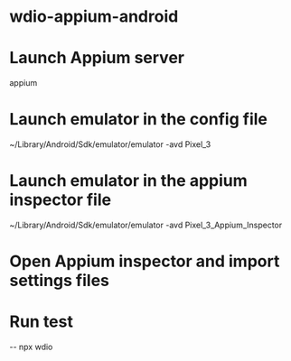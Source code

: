 # wdio-appium-android


# Launch Appium server
appium

# Launch emulator in the config file
~/Library/Android/Sdk/emulator/emulator -avd Pixel_3

# Launch emulator in the appium inspector file
~/Library/Android/Sdk/emulator/emulator -avd Pixel_3_Appium_Inspector

# Open Appium inspector and import settings files

# Run test
 -- npx wdio
